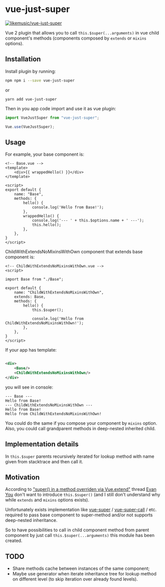 # vue-just-super

[![likemusic/vue-just-super](https://circleci.com/gh/likemusic/vue-just-super.svg?style=shield)](https://app.circleci.com/pipelines/github/likemusic/vue-just-super?branch=master)

Vue 2 plugin that allows you to call `this.$super(...arguments)` in vue child component's methods (components composed
by `extends` or `mixins` options).

## Installation

Install plugin by running:

```bash
npm npm i --save vue-just-super
```

or

```
yarn add vue-just-super
```

Then in you app code import and use it as vue plugin:

```javascript
import VueJustSuper from "vue-just-super";

Vue.use(VueJustSuper);
```

## Usage

For example, your base component is:

```
<!-- Base.vue -->
<template>
    <div>{{ wrappedHello() }}</div>
</template>

<script>
export default {
    name: "Base",
    methods: {
        hello() {
            console.log('Hello from Base!');
        },
        wrappedHello() {
            console.log('--- ' + this.$options.name + ' ---');
            this.hello();
        },
    },
}
</script>
```

ChildWithExtendsNoMixinsWithOwn component that extends base component is:

```
<!-- ChildWithExtendsNoMixinsWithOwn.vue -->
<script>

import Base from "./Base";

export default {
    name: "ChildWithExtendsNoMixinsWithOwn",
    extends: Base,
    methods: {
        hello() {
            this.$super();

            console.log('Hello from ChildWithExtendsNoMixinsWithOwn!');
        },
    },
}
</script>
```

If your app has template:

```xml

<div>
    <Base/>
    <ChildWithExtendsNoMixinsWithOwn/>
</div>
```

you will see in console:

```
--- Base ---
Hello from Base!
--- ChildWithExtendsNoMixinsWithOwn ---
Hello from Base!
Hello from ChildWithExtendsNoMixinsWithOwn!
```

You could do the same if you compose your component by `mixins` option. Also, you could call grandparent methods in
deep-nested inherited child.

## Implementation details

In `this.$super` parents recursively iterated for lookup method with name given from stacktrace and then call it.

## Motivation

According
to ["super() in a method overriden via Vue.extend"](https://github.com/vuejs/vue/issues/2977#issuecomment-222878609)
thread [Evan You](https://github.com/yyx990803)  don't want to introduce `this.$super()` (and I still don't understand
why while `extends` and `mixins` options exists).

Unfortunately exists implementation like [vue-super](https://www.npmjs.com/package/vue-super)
/ [vue-super-call](https://www.npmjs.com/package/vue-super-call) / etc. required to pass base component to super-method
and/or not supports deep-nested inheritance.

So to have possibilities to call in child component method from parent component by just call `this.$super(...arguments)`
this module has been created.

## TODO

- Share methods cache between instances of the same component;
- Maybe use generator when iterate inheritance tree for lookup method on different level (to skip iteration over already
  found levels). 
